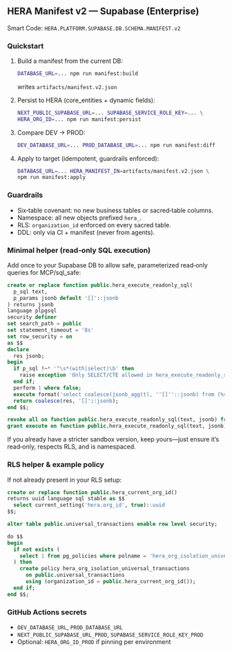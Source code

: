 ## HERA Manifest v2 — Supabase (Enterprise)

Smart Code: `HERA.PLATFORM.SUPABASE.DB.SCHEMA.MANIFEST.v2`

### Quickstart
1. Build a manifest from the current DB:
   ```bash
   DATABASE_URL=... npm run manifest:build
   ```
   writes `artifacts/manifest.v2.json`

2. Persist to HERA (core_entities + dynamic fields):
   ```bash
   NEXT_PUBLIC_SUPABASE_URL=... SUPABASE_SERVICE_ROLE_KEY=... \
   HERA_ORG_ID=... npm run manifest:persist
   ```

3. Compare DEV → PROD:
   ```bash
   DEV_DATABASE_URL=... PROD_DATABASE_URL=... npm run manifest:diff
   ```

4. Apply to target (idempotent, guardrails enforced):
   ```bash
   DATABASE_URL=... HERA_MANIFEST_IN=artifacts/manifest.v2.json \
   npm run manifest:apply
   ```

### Guardrails
- Six‑table covenant: no new business tables or sacred‑table columns.
- Namespace: all new objects prefixed `hera_`.
- RLS: `organization_id` enforced on every sacred table.
- DDL: only via CI + manifest (never from agents).

### Minimal helper (read‑only SQL execution)
Add once to your Supabase DB to allow safe, parameterized read‑only queries for MCP/sql_safe:

```sql
create or replace function public.hera_execute_readonly_sql(
  p_sql text,
  p_params jsonb default '[]'::jsonb
) returns jsonb
language plpgsql
security definer
set search_path = public
set statement_timeout = '8s'
set row_security = on
as $$
declare
  res jsonb;
begin
  if p_sql !~* '^\s*(with|select)\b' then
    raise exception 'Only SELECT/CTE allowed in hera_execute_readonly_sql';
  end if;
  perform 1 where false;
  execute format('select coalesce(jsonb_agg(t), ''[]''::jsonb) from (%s) t', p_sql) into res;
  return coalesce(res, '[]'::jsonb);
end $$;

revoke all on function public.hera_execute_readonly_sql(text, jsonb) from public;
grant execute on function public.hera_execute_readonly_sql(text, jsonb) to authenticated, service_role;
```

If you already have a stricter sandbox version, keep yours—just ensure it’s read‑only, respects RLS, and is namespaced.

### RLS helper & example policy
If not already present in your RLS setup:

```sql
create or replace function public.hera_current_org_id()
returns uuid language sql stable as $$
  select current_setting('hera.org_id', true)::uuid
$$;

alter table public.universal_transactions enable row level security;

do $$
begin
  if not exists (
    select 1 from pg_policies where polname = 'hera_org_isolation_universal_transactions'
  ) then
    create policy hera_org_isolation_universal_transactions
      on public.universal_transactions
      using (organization_id = public.hera_current_org_id());
  end if;
end $$;
```

### GitHub Actions secrets
- `DEV_DATABASE_URL`, `PROD_DATABASE_URL`
- `NEXT_PUBLIC_SUPABASE_URL_PROD`, `SUPABASE_SERVICE_ROLE_KEY_PROD`
- Optional: `HERA_ORG_ID_PROD` if pinning per environment

